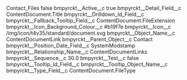 <?xml version="1.0" encoding="UTF-8"?>
<CustomMetadata xmlns="http://soap.sforce.com/2006/04/metadata" xmlns:xsi="http://www.w3.org/2001/XMLSchema-instance" xmlns:xsd="http://www.w3.org/2001/XMLSchema">
    <label>Contact_Files</label>
    <protected>false</protected>
    <values>
        <field>bmpyrckt__Active__c</field>
        <value xsi:type="xsd:boolean">true</value>
    </values>
    <values>
        <field>bmpyrckt__Detail_Field__c</field>
        <value xsi:type="xsd:string">ContentDocument.Title</value>
    </values>
    <values>
        <field>bmpyrckt__Drilldown_Id_Field__c</field>
        <value xsi:nil="true"/>
    </values>
    <values>
        <field>bmpyrckt__Fallback_Tooltip_Field__c</field>
        <value xsi:type="xsd:string">ContentDocument.FileExtension</value>
    </values>
    <values>
        <field>bmpyrckt__Icon_Background_Colour__c</field>
        <value xsi:type="xsd:string">#b19f7e</value>
    </values>
    <values>
        <field>bmpyrckt__Icon__c</field>
        <value xsi:type="xsd:string">/img/icon/t4v35/standard/document.svg</value>
    </values>
    <values>
        <field>bmpyrckt__Object_Name__c</field>
        <value xsi:type="xsd:string">ContentDocumentLink</value>
    </values>
    <values>
        <field>bmpyrckt__Parent_Object__c</field>
        <value xsi:type="xsd:string">Contact</value>
    </values>
    <values>
        <field>bmpyrckt__Position_Date_Field__c</field>
        <value xsi:type="xsd:string">SystemModstamp</value>
    </values>
    <values>
        <field>bmpyrckt__Relationship_Name__c</field>
        <value xsi:type="xsd:string">ContentDocumentLinks</value>
    </values>
    <values>
        <field>bmpyrckt__Sequence__c</field>
        <value xsi:type="xsd:double">30.0</value>
    </values>
    <values>
        <field>bmpyrckt__Test__c</field>
        <value xsi:type="xsd:boolean">false</value>
    </values>
    <values>
        <field>bmpyrckt__Tooltip_Id_Field__c</field>
        <value xsi:nil="true"/>
    </values>
    <values>
        <field>bmpyrckt__Tooltip_Object_Name__c</field>
        <value xsi:nil="true"/>
    </values>
    <values>
        <field>bmpyrckt__Type_Field__c</field>
        <value xsi:type="xsd:string">ContentDocument.FileType</value>
    </values>
</CustomMetadata>
